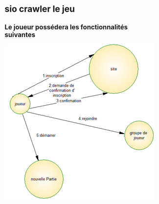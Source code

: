 # sio crawler le jeu #
## Le joueur possédera les fonctionnalités suivantes ##
![acteurFluxInscription.PNG](https://github.com/brelrm/sioCrawler/blob/master/images/acteurFluxInscription.PNG)